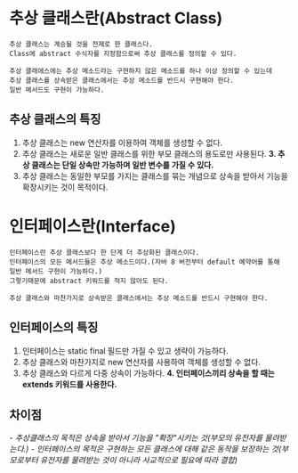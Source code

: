 # 추상 클래스란(Abstract Class)
    추상 클래스는 계승될 것을 전제로 한 클래스다. 
    Class에 abstract 수식자를 지정함으로써 추상 클래스를 정의할 수 있다.
    
    추상 클래에스에는 추상 메소드라는 구현하지 않은 메소드를 하나 이상 정의할 수 있는데 
    추상 클래스를 상속받은 클래스에서는 추상 메소드를 반드시 구현해야 한다.
    일반 메서드도 구현이 가능하다.
    
## 추상 클래스의 특징
1. 추상 클래스는 new 연산자를 이용하여 객체를 생성할 수 없다.
2. 추상 클래스는 새로운 일반 클래스를 위한 부모 클래스의 용도로만 사용된다.
**3. 추상 클래스는 단일 상속만 가능하며 일반 변수를 가질 수 있다.**
4. 추상 클래스는 동일한 부모를 가지는 클래스를 묶는 개념으로 상속을 받아서 기능을 확장시키는 것이 목적이다.
    

# 인터페이스란(Interface)
    인터페이스란 추상 클래스보다 한 단계 더 추상화된 클래스이다.
    인터페이스의 모든 메서드들은 추상 메소드이다.(자바 8 버전부터 default 예약어를 통해 일반 메서드 구현이 가능하다.)
    그렇기때문에 abstract 키워드를 적지 않아도 된다.
    
    추상 클래스와 마찬가지로 상속받은 클래스에서는 추상 메소드를 반드시 구현해야 한다.
    
## 인터페이스의 특징
1. 인터페이스는 static final 필드만 가질 수 있고 생략이 가능하다.
2. 추상 클래스와 마찬가지로 new 연산자를 사용하여 객체를 생성할 수 없다.
3. 추상 클래스와 다르게 다중 상속이 가능하다.
**4. 인터페이스끼리 상속을 할 때는 extends 키워드를 사용한다.**

## 차이점
*- 추상클래스의 목적은 상속을 받아서 기능을 "확장"시키는 것(부모의 유전자를 물려받는다.)*
*- 인터페이스의 목적은 구현하는 모든 클래스에 대해 같은 동작을 보장하는 것(부모로부터 유전자를 물려받는 것이 아니라 사교적으로 필요에 따라 결합)*